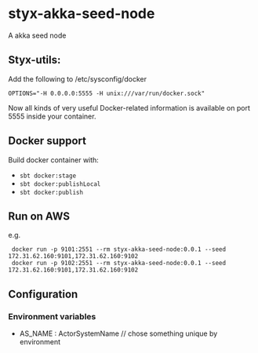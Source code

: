 # styx-akka-seed-node
A akka seed node


## Styx-utils:

Add the following to /etc/sysconfig/docker
 ```
 OPTIONS="-H 0.0.0.0:5555 -H unix:///var/run/docker.sock"
 ```

Now all kinds of very useful Docker-related information is available on port 5555 inside your container.


## Docker support

Build docker container with:
*   ```sbt docker:stage```
*   ```sbt docker:publishLocal```
*   ```sbt docker:publish```

## Run on AWS

e.g.

```
 docker run -p 9101:2551 --rm styx-akka-seed-node:0.0.1 --seed 172.31.62.160:9101,172.31.62.160:9102
 docker run -p 9102:2551 --rm styx-akka-seed-node:0.0.1 --seed 172.31.62.160:9101,172.31.62.160:9102
  ```

## Configuration

### Environment variables
* AS_NAME : ActorSystemName // chose something unique by environment